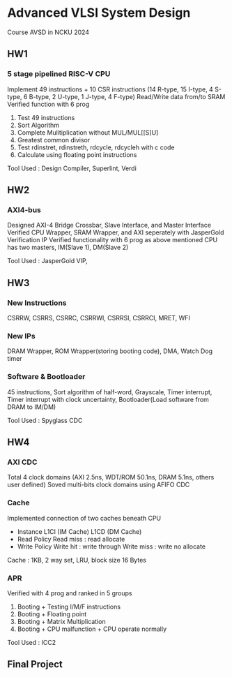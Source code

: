 # Advanced VLSI System Design
Course AVSD in NCKU 2024

## HW1 
### 5 stage pipelined RISC-V CPU
Implement 49 instructions + 10 CSR instructions
(14 R-type, 15 I-type, 4 S-type, 6 B-type, 2 U-type, 1 J-type, 4 F-type)
Read/Write data from/to SRAM
Verified function with 6 prog
1. Test 49 instructions
2. Sort Algorithm
3. Complete Mulitiplication without MUL/MUL[[S]U] 
4. Greatest common divisor
5. Test rdinstret, rdinstreth, rdcycle, rdcycleh with c code
6. Calculate using floating point instructions

Tool Used : Design Compiler, Superlint, Verdi


## HW2
### AXI4-bus 
Designed AXI-4 Bridge Crossbar, Slave Interface, and Master Interface
Verified CPU Wrapper, SRAM Wrapper, and AXI seperately with JasperGold Verification IP
Verified functionality with 6 prog as above mentioned
CPU has two masters, IM(Slave 1), DM(Slave 2)

Tool Used : JasperGold VIP, 


## HW3
### New Instructions
CSRRW, CSRRS, CSRRC, CSRRWI, CSRRSI, CSRRCI, MRET, WFI

### New IPs
DRAM Wrapper, ROM Wrapper(storing booting code), DMA, Watch Dog timer
### Software & Bootloader
45 instructions, Sort algorithm of half-word, Grayscale, Timer interrupt, Timer interrupt with clock uncertainty, Bootloader(Load software from DRAM to IM/DM)

Tool Used : Spyglass CDC


## HW4
### AXI CDC
Total 4 clock domains (AXI 2.5ns, WDT/ROM 50.1ns, DRAM 5.1ns, others user defined)
Soved multi-bits clock domains using AFIFO CDC
### Cache
Implemented connection of two caches beneath CPU
* Instance
L1CI (IM Cache)
L1CD (DM Cache)
* Read Policy
Read miss : read allocate
* Write Policy
Write hit : write through
Write miss : write no allocate

Cache : 1KB, 2 way set, LRU, block size 16 Bytes

### APR
Verified with 4 prog and ranked in 5 groups
1. Booting + Testing I/M/F instructions
2. Booting + Floating point
3. Booting + Matrix Multiplication
4. Booting + CPU malfunction + CPU operate normally


Tool Used : ICC2


## Final Project


